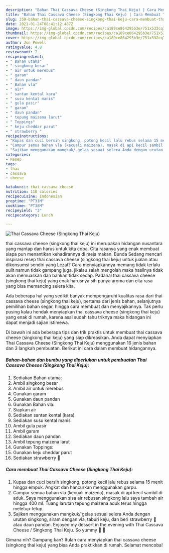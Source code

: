 ```yaml
---
description: "Bahan Thai Cassava Cheese (Singkong Thai Keju) | Cara Membuat Thai Cassava Cheese (Singkong Thai Keju) Yang Enak dan Simpel"
title: "Bahan Thai Cassava Cheese (Singkong Thai Keju) | Cara Membuat Thai Cassava Cheese (Singkong Thai Keju) Yang Enak dan Simpel"
slug: 359-bahan-thai-cassava-cheese-singkong-thai-keju-cara-membuat-thai-cassava-cheese-singkong-thai-keju-yang-enak-dan-simpel
date: 2021-01-24T08:41:12.487Z
image: https://img-global.cpcdn.com/recipes/ca189ce864295b3e/751x532cq70/thai-cassava-cheese-singkong-thai-keju-foto-resep-utama.jpg
thumbnail: https://img-global.cpcdn.com/recipes/ca189ce864295b3e/751x532cq70/thai-cassava-cheese-singkong-thai-keju-foto-resep-utama.jpg
cover: https://img-global.cpcdn.com/recipes/ca189ce864295b3e/751x532cq70/thai-cassava-cheese-singkong-thai-keju-foto-resep-utama.jpg
author: Jon Powell
ratingvalue: 4.8
reviewcount: 7
recipeingredient:
- " Bahan utama"
- " singkong besar"
- " air untuk merebus"
- " garam"
- " daun pandan"
- " Bahan vla"
- " air"
- " santan kental kara"
- " susu kental manis"
- " gula pasir"
- " garam"
- " daun pandan"
- " tepung maizena larut"
- " Toppings"
- " keju cheddar parut"
- " strawberry "
recipeinstructions:
- "Kupas dan cuci bersih singkong, potong kecil lalu rebus selama 15 menit hingga empuk. Angkat dan hancurkan menggunakan garpu."
- "Campur semua bahan vla (kecuali maizena), masak di api kecil sambil di aduk. Saya menggunakan sisa air rebusan singkong lalu saya tambah air hingga 400 ml. Tuang larutan tepung maizena aduk terus hingga meletup-letup."
- "Sajikan menggunakan mangkuk/ gelas sesuai selera Anda dengan urutan singkong, siram dengan vla, taburi keju, dan beri strawberry 🍓 atau daun pandan. Enjoyed my dessert in the evening with Thai Cassava Cheese / Singkong Thai Keju. So yummy 🤤 🤤"
categories:
- Resep
tags:
- thai
- cassava
- cheese

katakunci: thai cassava cheese 
nutrition: 110 calories
recipecuisine: Indonesian
preptime: "PT31M"
cooktime: "PT38M"
recipeyield: "3"
recipecategory: Lunch

---
```



![Thai Cassava Cheese (Singkong Thai Keju)](https://img-global.cpcdn.com/recipes/ca189ce864295b3e/751x532cq70/thai-cassava-cheese-singkong-thai-keju-foto-resep-utama.jpg)


thai cassava cheese (singkong thai keju) ini merupakan hidangan nusantara yang mantap dan harus untuk kita coba. Cita rasanya yang enak membuat siapa pun menantikan kehadirannya di meja makan.
Bunda Sedang mencari inspirasi resep thai cassava cheese (singkong thai keju) untuk jualan atau dikonsumsi sendiri yang Lezat? Cara menyiapkannya memang tidak terlalu sulit namun tidak gampang juga. jikalau salah mengolah maka hasilnya tidak akan memuaskan dan bahkan tidak sedap. Padahal thai cassava cheese (singkong thai keju) yang enak harusnya sih punya aroma dan cita rasa yang bisa memancing selera kita.

Ada beberapa hal yang sedikit banyak mempengaruhi kualitas rasa dari thai cassava cheese (singkong thai keju), pertama dari jenis bahan, selanjutnya pemilihan bahan segar, hingga cara membuat dan menyajikannya. Tak perlu pusing kalau hendak menyiapkan thai cassava cheese (singkong thai keju) yang enak di rumah, karena asal sudah tahu triknya maka hidangan ini dapat menjadi sajian istimewa.




Di bawah ini ada beberapa tips dan trik praktis untuk membuat thai cassava cheese (singkong thai keju) yang siap dikreasikan. Anda dapat menyiapkan Thai Cassava Cheese (Singkong Thai Keju) menggunakan 16 jenis bahan dan 3 langkah pembuatan. Berikut ini cara dalam membuat hidangannya.

<!--inarticleads1-->

##### Bahan-bahan dan bumbu yang diperlukan untuk pembuatan Thai Cassava Cheese (Singkong Thai Keju):

1. Sediakan  Bahan utama:
1. Ambil  singkong besar
1. Ambil  air untuk merebus
1. Gunakan  garam
1. Gunakan  daun pandan
1. Gunakan  Bahan vla:
1. Siapkan  air
1. Sediakan  santan kental (kara)
1. Sediakan  susu kental manis
1. Ambil  gula pasir
1. Ambil  garam
1. Sediakan  daun pandan
1. Ambil  tepung maizena larut
1. Gunakan  Toppings:
1. Gunakan  keju cheddar parut
1. Sediakan  strawberry 🍓




<!--inarticleads2-->

##### Cara membuat Thai Cassava Cheese (Singkong Thai Keju):

1. Kupas dan cuci bersih singkong, potong kecil lalu rebus selama 15 menit hingga empuk. Angkat dan hancurkan menggunakan garpu.
1. Campur semua bahan vla (kecuali maizena), masak di api kecil sambil di aduk. Saya menggunakan sisa air rebusan singkong lalu saya tambah air hingga 400 ml. Tuang larutan tepung maizena aduk terus hingga meletup-letup.
1. Sajikan menggunakan mangkuk/ gelas sesuai selera Anda dengan urutan singkong, siram dengan vla, taburi keju, dan beri strawberry 🍓 atau daun pandan. Enjoyed my dessert in the evening with Thai Cassava Cheese / Singkong Thai Keju. So yummy 🤤 🤤




Gimana nih? Gampang kan? Itulah cara menyiapkan thai cassava cheese (singkong thai keju) yang bisa Anda praktikkan di rumah. Selamat mencoba!

